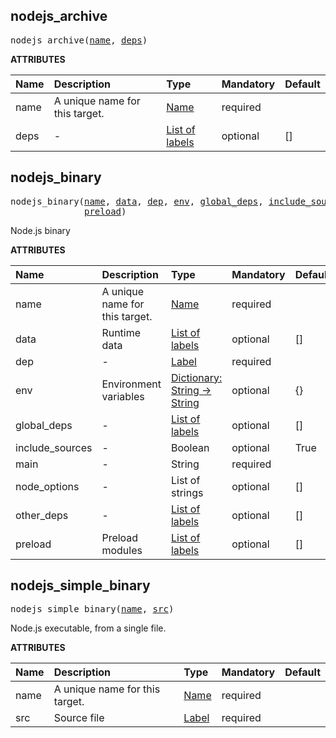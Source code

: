 <!-- Generated with Stardoc: http://skydoc.bazel.build -->

<a id="#nodejs_archive"></a>

## nodejs_archive

<pre>
nodejs_archive(<a href="#nodejs_archive-name">name</a>, <a href="#nodejs_archive-deps">deps</a>)
</pre>

**ATTRIBUTES**

| Name                                 | Description                    | Type                                                                        | Mandatory | Default |
| :----------------------------------- | :----------------------------- | :-------------------------------------------------------------------------- | :-------- | :------ |
| <a id="nodejs_archive-name"></a>name | A unique name for this target. | <a href="https://bazel.build/docs/build-ref.html#name">Name</a>             | required  |         |
| <a id="nodejs_archive-deps"></a>deps | -                              | <a href="https://bazel.build/docs/build-ref.html#labels">List of labels</a> | optional  | []      |

<a id="#nodejs_binary"></a>

## nodejs_binary

<pre>
nodejs_binary(<a href="#nodejs_binary-name">name</a>, <a href="#nodejs_binary-data">data</a>, <a href="#nodejs_binary-dep">dep</a>, <a href="#nodejs_binary-env">env</a>, <a href="#nodejs_binary-global_deps">global_deps</a>, <a href="#nodejs_binary-include_sources">include_sources</a>, <a href="#nodejs_binary-main">main</a>, <a href="#nodejs_binary-node_options">node_options</a>, <a href="#nodejs_binary-other_deps">other_deps</a>,
              <a href="#nodejs_binary-preload">preload</a>)
</pre>

Node.js binary

**ATTRIBUTES**

| Name                                                      | Description                    | Type                                                                                      | Mandatory | Default |
| :-------------------------------------------------------- | :----------------------------- | :---------------------------------------------------------------------------------------- | :-------- | :------ |
| <a id="nodejs_binary-name"></a>name                       | A unique name for this target. | <a href="https://bazel.build/docs/build-ref.html#name">Name</a>                           | required  |         |
| <a id="nodejs_binary-data"></a>data                       | Runtime data                   | <a href="https://bazel.build/docs/build-ref.html#labels">List of labels</a>               | optional  | []      |
| <a id="nodejs_binary-dep"></a>dep                         | -                              | <a href="https://bazel.build/docs/build-ref.html#labels">Label</a>                        | required  |         |
| <a id="nodejs_binary-env"></a>env                         | Environment variables          | <a href="https://bazel.build/docs/skylark/lib/dict.html">Dictionary: String -> String</a> | optional  | {}      |
| <a id="nodejs_binary-global_deps"></a>global_deps         | -                              | <a href="https://bazel.build/docs/build-ref.html#labels">List of labels</a>               | optional  | []      |
| <a id="nodejs_binary-include_sources"></a>include_sources | -                              | Boolean                                                                                   | optional  | True    |
| <a id="nodejs_binary-main"></a>main                       | -                              | String                                                                                    | required  |         |
| <a id="nodejs_binary-node_options"></a>node_options       | -                              | List of strings                                                                           | optional  | []      |
| <a id="nodejs_binary-other_deps"></a>other_deps           | -                              | <a href="https://bazel.build/docs/build-ref.html#labels">List of labels</a>               | optional  | []      |
| <a id="nodejs_binary-preload"></a>preload                 | Preload modules                | <a href="https://bazel.build/docs/build-ref.html#labels">List of labels</a>               | optional  | []      |

<a id="#nodejs_simple_binary"></a>

## nodejs_simple_binary

<pre>
nodejs_simple_binary(<a href="#nodejs_simple_binary-name">name</a>, <a href="#nodejs_simple_binary-src">src</a>)
</pre>

Node.js executable, from a single file.

**ATTRIBUTES**

| Name                                       | Description                    | Type                                                               | Mandatory | Default |
| :----------------------------------------- | :----------------------------- | :----------------------------------------------------------------- | :-------- | :------ |
| <a id="nodejs_simple_binary-name"></a>name | A unique name for this target. | <a href="https://bazel.build/docs/build-ref.html#name">Name</a>    | required  |         |
| <a id="nodejs_simple_binary-src"></a>src   | Source file                    | <a href="https://bazel.build/docs/build-ref.html#labels">Label</a> | required  |         |
